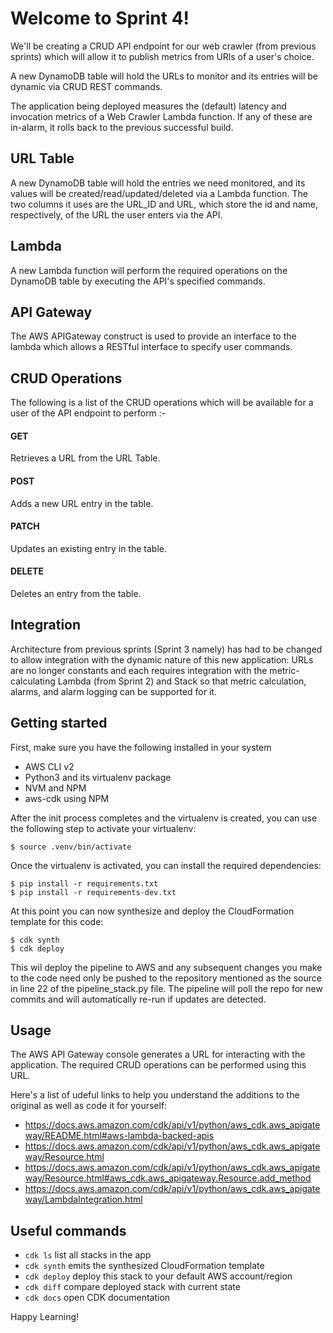 
# Welcome to Sprint 4! 


We'll be creating a CRUD API endpoint for our web crawler (from previous sprints) which will allow it to publish metrics from URls of a user's choice.

A new DynamoDB table will hold the URLs to monitor and its entries will be dynamic via CRUD REST commands.


The application being deployed measures the (default) latency and invocation metrics of a Web Crawler Lambda function. If any of these are in-alarm, it rolls back to the previous successful build.
## URL Table
A new DynamoDB table will hold the entries we need monitored, and its values will be created/read/updated/deleted via a Lambda function.
The two columns it uses are the URL_ID and URL, which store the id and name, respectively, of the URL the user enters via the API.

## Lambda
A new Lambda function will perform the required operations on the DynamoDB table by executing the API's specified commands.

## API Gateway
The AWS APIGateway construct is used to provide an interface to the lambda which allows a RESTful interface to specify user commands.


## CRUD Operations
The following is a list of the CRUD operations which will be available for a user of the API endpoint to perform :-

#### GET
Retrieves a URL from the URL Table.
#### POST 
Adds a new URL entry in the table.
#### PATCH
Updates an existing entry in the table.
#### DELETE
Deletes an entry from the table.

## Integration
Architecture from previous sprints (Sprint 3 namely) has had to be changed to allow integration with the dynamic nature of this new application: URLs are no longer constants and each requires integration with the metric-calculating Lambda (from Sprint 2) and Stack so that metric calculation, alarms, and alarm logging can be supported for it.
 



## Getting started

First, make sure you have the following installed in your system
* AWS CLI v2
* Python3 and its virtualenv package
* NVM and NPM 
* aws-cdk using NPM


After the init process completes and the virtualenv is created, you can use the following
step to activate your virtualenv:

```
$ source .venv/bin/activate
```


Once the virtualenv is activated, you can install the required dependencies:

```
$ pip install -r requirements.txt
$ pip install -r requirements-dev.txt
```

At this point you can now synthesize and deploy the CloudFormation template for this code:

```
$ cdk synth
$ cdk deploy
```
This wil deploy the pipeline to AWS and any subsequent changes you make to the code need only be pushed to the repository mentioned as the source in line 22 of the pipeline_stack.py file.
The pipeline will poll the repo for new commits and will automatically re-run if updates are detected.

## Usage
The AWS API Gateway console generates a URL for interacting with the application. The required CRUD operations can be performed using this URL.

Here's a list of udeful links to help you understand the additions to the original as well as code it for yourself:
* https://docs.aws.amazon.com/cdk/api/v1/python/aws_cdk.aws_apigateway/README.html#aws-lambda-backed-apis
* https://docs.aws.amazon.com/cdk/api/v1/python/aws_cdk.aws_apigateway/Resource.html
* https://docs.aws.amazon.com/cdk/api/v1/python/aws_cdk.aws_apigateway/Resource.html#aws_cdk.aws_apigateway.Resource.add_method
* https://docs.aws.amazon.com/cdk/api/v1/python/aws_cdk.aws_apigateway/LambdaIntegration.html

## Useful commands

 * `cdk ls`          list all stacks in the app
 * `cdk synth`       emits the synthesized CloudFormation template
 * `cdk deploy`      deploy this stack to your default AWS account/region
 * `cdk diff`        compare deployed stack with current state
 * `cdk docs`        open CDK documentation

Happy Learning!
